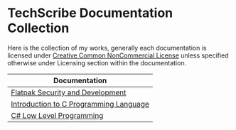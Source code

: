 # TechScribe Documentation Collection

Here is the collection of my works, generally each documentation is licensed under [Creative Common NonCommercial License](https://creativecommons.org/licenses/by-nc/3.0/legalcode) unless specified otherwise under Licensing section within the documentation.

|    Documentation     |
|----------------------|
| [Flatpak Security and Development](https://github.com/TechScribe-Deaf/Docs/blob/main/FlatpakSecurityAndDev.pdf)    |
| [Introduction to C Programming Language](https://github.com/TechScribe-Deaf/Docs/blob/main/IntroToCLanguage.pdf) |
| [C# Low Level Programming](https://github.com/TechScribe-Deaf/Docs/blob/main/CSharpLL.pdf) |
